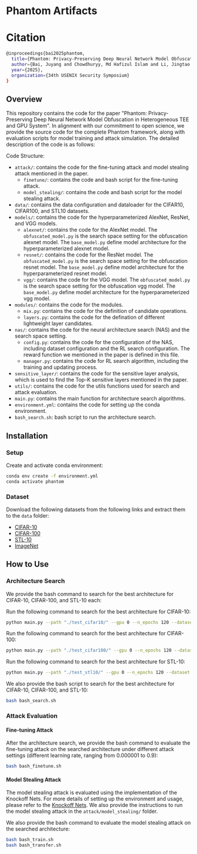 # Phantom Artifacts

# Citation

```bash
@inproceedings{bai2025phantom,
  title={Phantom: Privacy-Preserving Deep Neural Network Model Obfuscation in Heterogeneous TEE and GPU System},
  author={Bai, Juyang and Chowdhuryy, Md Hafizul Islam and Li, Jingtao and Yao, Fan and Chakrabarti, Chaitali and Fan, Deliang},
  year={2025},
  organization={34th USENIX Security Symposium}
}
```


## Overview

This repository contains the code for the paper "Phantom: Privacy-Preserving Deep Neural Network Model Obfuscation in Heterogeneous TEE and GPU System". In alignment with our commitment to open science, we provide the source code for the complete Phantom framework, along with evaluation scripts for model training and attack simulation. The detailed description of the code is as follows:

Code Structure:

- `attack/`: contains the code for the fine-tuning attack and model stealing attack mentioned in the paper. 
    - `finetune/`: contains the code and bash script for the fine-tuning attack.
    - `model_stealing/`: contains the code and bash script for the model stealing attack.
- `data/`: contains the data configuration and dataloader for the CIFAR10, CIFAR100, and STL10 datasets.
- `models/`: contains the code for the hyperparameterized AlexNet, ResNet, and VGG models.
    - `alexnet/`: contains the code for the AlexNet model. The `obfuscated_model.py` is the search space setting for the obfuscation alexnet model. The `base_model.py` define model architecture for the hyperparameterized alexnet model.
    - `resnet/`: contains the code for the ResNet model. The `obfuscated_model.py` is the search space setting for the obfuscation resnet model. The `base_model.py` define model architecture for the hyperparameterized resnet model.
    - `vgg/`: contains the code for the VGG model. The `obfuscated_model.py` is the search space setting for the obfuscation vgg model. The `base_model.py` define model architecture for the hyperparameterized vgg model.
- `modules/`: contains the code for the modules.
    - `mix.py`: contains the code for the definition of candidate operations.
    - `layers.py`: contains the code for the defination of different lightweight layer candidates.
- `nas/`: contains the code for the neural architecture search (NAS) and the search space setting.
    - `config.py`: contains the code for the configuration of the NAS, including dataset configuration and the RL search configuration. The reward function we mentioned in the paper is defined in this file.
    - `manager.py`: contains the code for RL search algorithm, including the training and updating process.
- `sensitive_layer/`: contains the code for the sensitive layer analysis, which is used to find the Top-K sensitive layers mentioned in the paper.
- `utils/`: contains the code for the utils functions used for search and attack evaluation.
- `main.py`: contains the main function for architecture search algorithms.
- `environment.yml`: contains the code for setting up the conda environment.
- `bash_search.sh`: bash script to run the architecture search.

## Installation

### Setup

Create and activate conda environment:

```bash
conda env create -f environment.yml
conda activate phantom
```

### Dataset
Download the following datasets from the following links and extract them to the `data` folder:

- [CIFAR-10](https://www.cs.toronto.edu/~kriz/cifar.html)
- [CIFAR-100](https://www.cs.toronto.edu/~kriz/cifar.html)
- [STL-10](https://cs.stanford.edu/people/esteva/stl10/)
- [ImageNet](http://www.image-net.org/index.php)

## How to Use

### Architecture Search

We provide the bash command to search for the best architecture for CIFAR-10, CIFAR-100, and STL-10 each:

Run the following command to search for the best architecture for CIFAR-10:
```bash
python main.py --path "./test_cifar10/" --gpu 0 --n_epochs 120 --dataset "cifar10" --train_batch_size 1024 --test_batch_size 1024 --valid_size 1024
```

Run the following command to search for the best architecture for CIFAR-100:
```bash
python main.py --path "./test_cifar100/" --gpu 0 --n_epochs 120 --dataset "cifar10" --train_batch_size 1024 --test_batch_size 1024 --valid_size 1024
```

Run the following command to search for the best architecture for STL-10:
```bash
python main.py --path "./test_stl10/" --gpu 0 --n_epochs 120 --dataset "stl10" --train_batch_size 1024 --test_batch_size 1024 --valid_size 1024
```

We also provide the bash script to search for the best architecture for CIFAR-10, CIFAR-100, and STL-10:

```bash
bash bash_search.sh
```

### Attack Evaluation

#### Fine-tuning Attack

After the architecture search, we provide the bash command to evaluate the fine-tuning attack on the searched architecture under different attack settings (different learning rate, ranging from 0.000001 to 0.9):

```bash
bash bash_finetune.sh
```

#### Model Stealing Attack

The model stealing attack is evaluated using the implementation of the Knockoff Nets. For more details of setting up the environment and usage, please refer to the [Knockoff Nets](https://github.com/alinlab/knockoffnets). We also provide the instructions to run the model stealing attack in the `attack/model_stealing/` folder.

We also provide the bash command to evaluate the model stealing attack on the searched architecture:

```bash
bash bash_train.sh
bash bash_transfer.sh
```
